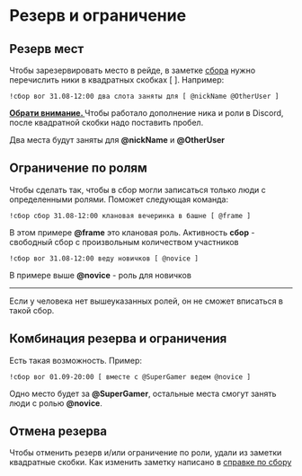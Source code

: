 # Резерв и ограничение

## Резерв мест
Чтобы зарезервировать место в рейде, в заметке [сбора](./sbor.md#Команда-сбор)
нужно перечислить ники в квадратных скобках [ ]. Например:

`!сбор вог 31.08-12:00 два слота заняты для [ @nickName @OtherUser ]`

<a name="внимание"></a>
<div class="alert alert-warning" role="alert">
    <b><a href="#внимание" class="header">Обрати внимание. </a></b>
    Чтобы работало дополнение ника и роли в Discord, 
    после квадратной скобки надо поставить пробел.
</div>

Два места будут заняты для **@nickName** и **@OtherUser**

## Ограничение по ролям
Чтобы сделать так, чтобы в сбор могли записаться только люди с определенными ролями. 
Поможет следующая команда:

`!сбор сбор 31.08-12:00 клановая вечеринка в башне [ @frame ]`

В этом примере **@frame** это клановая роль. 
Активность **сбор** - свободный сбор с произвольным количеством участников

`!сбор вог 31.08-12:00 веду новичков [ @novice ]`

В примере выше **@novice** - роль для новичков

***

Если у человека нет вышеуказанных ролей, он не сможет вписаться в такой сбор.

## Комбинация резерва и ограничения
Есть такая возможность. Пример:

`!сбор вог 01.09-20:00 [ вместе с @SuperGamer ведем @novice ]`

Одно место будет за **@SuperGamer**, остальные места смогут занять люди с ролью **@novice**.

## Отмена резерва
Чтобы отменить резерв и/или ограничение по роли, удали из заметки квадратные скобки. 
Как изменить заметку написано в [справке по сбору](./sbor.md#Справка)